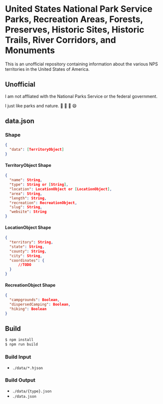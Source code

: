 # United States National Park Service Parks, Recreation Areas, Forests, Preserves, Historic Sites, Historic Trails, River Corridors, and Monuments

This is an unofficial repository containing information about
the various NPS territories in the United States of America.

## Unofficial

I am not affliated with the National Parks Service or the
federal government.

I just like parks and nature. :evergreen_tree: :mount_fuji: :deciduous_tree: :smile:

## data.json

### Shape

```json
{
  "data": [TerritoryObject]
}
```

#### TerritoryObject Shape

```json
{
  "name": String,
  "type": String or [String],
  "location": LocationObject or [LocationObject],
  "area": String,
  "length": String,
  "recreation": RecreationObject,
  "slug": String,
  "website": String
}
```

#### LocationObject Shape

```json
{
  "territory": String,
  "state": String,
  "county": String,
  "city": String,
  "coordinates": {
      //TODO
  }
}
```

#### RecreationObject Shape

```json
{
  "campgrounds": Boolean,
  "dispersedCamping": Boolean,
  "hiking": Boolean
}
```

## Build

```bash
$ npm install
$ npm run build
```

### Build Input

* `./data/*.hjson`

### Build Output

* `./data/{type}.json`
* `./data.json`
